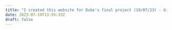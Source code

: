 ```yaml
---
title: "I created this website for Duke's final project (19/07/23) - Giovana Claro. Testing changes 2"
date: 2023-07-19T13:55:33Z
draft: false
---
```


